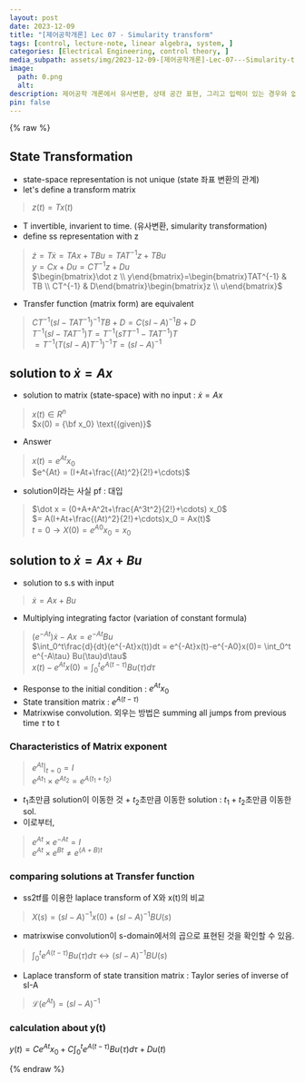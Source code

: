 ```yaml
---
layout: post
date: 2023-12-09
title: "[제어공학개론] Lec 07 - Simularity transform"
tags: [control, lecture-note, linear algebra, system, ]
categories: [Electrical Engineering, control theory, ]
media_subpath: assets/img/2023-12-09-[제어공학개론]-Lec-07---Simularity-transform.md
image:
  path: 0.png
  alt:  
description: 제어공학 개론에서 유사변환, 상태 공간 표현, 그리고 입력이 있는 경우와 없는 경우의 해법을 다룹니다. 유사변환을 통해 상태 공간 표현의 변환을 정의하고, 상태 방정식의 해를 구하는 방법을 설명하며, 행렬 지수의 특성과 전이 함수 간의 관계를 비교합니다. 최종적으로 출력 y(t)에 대한 계산식을 제시합니다.
pin: false
---
```



{% raw %}


## State Transformation

- state-space representation is not unique (state 좌표 변환의 관계)
- let's define a transform matrix

> $z(t) = Tx(t)$

- T invertible, invarient to time. (유사변환, simularity transformation)
- define ss representation with z

> $\dot z = T\dot x = TAx + TBu = TAT^{-1}z+TBu$  
> $y =Cx+Du = CT^{-1}z + Du$  
> $\begin{bmatrix}\dot z \\ y\end{bmatrix}=\begin{bmatrix}TAT^{-1} & TB  \\ CT^{-1} & D\end{bmatrix}\begin{bmatrix}z \\ u\end{bmatrix}$

- Transfer function (matrix form) are equivalent

> $CT^{-1} (sI-TAT^{-1})^{-1}TB+D = C(sI-A)^{-1}B+D$  
> $T^{-1}(sI-TAT^{-1})T = T^{-1}(sTT^{-1}-TAT^{-1})T$  
> $= T^{-1}(T(sI-A)T^{-1})^{-1} T = (sI-A)^{-1}$


## solution to $\dot x = Ax$

- solution to matrix (state-space) with no input : $\dot x = Ax$

> $x (t ) \in R^n$  
> $x(0) = {\bf x_0} \text{(given)}$

- Answer

> $x(t) = e^{At}x_0$  
> $e^{At} = (I+At+\frac{(At)^2}{2!}+\cdots)$

- solution이라는 사실 pf : 대입

> $\dot x = (0+A+A^2t+\frac{A^3t^2}{2!}+\cdots) x_0$  
> $= A(I+At+\frac{(At)^2}{2!}+\cdots)x_0 = Ax(t)$  
> $t=0 \rightarrow X(0) = e^{A0}x_0 = x_0$


## solution to $\dot x = Ax+Bu$

- solution to s.s with input

> $\dot x = Ax+Bu$

- Multiplying integrating factor (variation of constant formula)

> $(e^{-At})\dot x -Ax = e^{-At}Bu$  
> $\int_0^t\frac{d}{dt}(e^{-At}x(t))dt = e^{-At}x(t)-e^{-A0}x(0)= \int_0^t e^{-A\tau} Bu(\tau)d\tau$  
> $x(t)-e^{At}x(0) = \int_0^t e^{A(t-\tau)}B u(\tau)d\tau$

- Response to the initial condition : $e^{At}x_0$
- State transition matrix : $e^{A(t-\tau)}$
- Matrixwise convolution. 외우는 방법은 summing all jumps from previous time $\tau$ to t

### Characteristics of Matrix exponent


> $\left. e^{At} \right\vert_{t=0}= I$  
> $e^{At_1} \times e^{At_2} = e^{A(t_1+t_2)}$

- $t_1$초만큼 solution이 이동한 것 + $t_2$초만큼 이동한 solution : $t_1+t_2$초만큼 이동한 sol.
- 이로부터,

> $e^{At} \times e^{-At} = I$  
> $e^{At} \times e^{Bt} \neq e^{(A+B)t}$


### comparing solutions at Transfer function

- ss2tf를 이용한 laplace transform of X와 x(t)의 비교

> $X(s) = (sI-A)^{-1} x(0) + (sI-A)^{-1} BU(s)$

- matrixwise convolution이 s-domain에서의 곱으로 표현된 것을 확인할 수 있음.

> $\int_0^t e^{A(t-\tau)} B u(\tau) d\tau \leftrightarrow (sI-A)^{-1} BU(s)$

- Laplace transform of state transition matrix : Taylor series of inverse of sI-A

> $\mathcal{L}(e^{At}) = (sI-A)^{-1}$


### calculation about y(t)


$y(t) = Ce^{At}x_0 + C\int_0^t e^{A(t-\tau)}Bu(\tau) d\tau + Du(t)$


{% endraw %}


